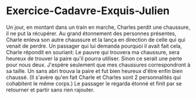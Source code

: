 # Exercice-Cadavre-Exquis-Julien

Un jour, en montant dans un train en marche, Charles perdit une chaussure, il ne put la récupérer.
Au grand étonnement des personnes présentes, Charle enleva son autre chaussure et la lança en direction de celle qui qui venait de perdre.
Un passager qui lui demanda pourquoi il avait fait cela, Charle répondit en souriant: Le pauvre qui trouvera ma chaussure, sera heureux de trouver la paire qu'il pourra utiliser.
Sinon ce serait une perte pour nous deux. J'espère seulement que mes chaussures correspondront à sa taille.
Un sans abri trouva la paire et fut bien heureux d'être enfin bien chaussé.
(Il s'avère qu'en fait Charle et Charles sont 2 personnalités qui cohabitent le même corps.)
Le passager le regarda étonné et finit par se retourner et partir sans rien rajouter.
